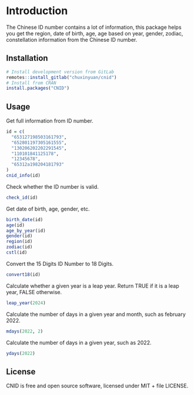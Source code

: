 
# Introduction

The Chinese ID number contains a lot of information, this package helps you get the region, date of birth, age, age based on year, gender, zodiac, constellation information from the Chinese ID number.

## Installation

``` r
# Install development version from GitLab
remotes::install_gitlab("chuxinyuan/cnid")
# Install from CRAN
install.packages("CNID")
```

## Usage

Get full information from ID number.

``` r
id = c(
  "653127198503161793",
  "652801197305161555", 
  "130206202202291545",
  "110101841125178",
  "12345678",
  "65312a198204181793"
)
cnid_info(id)
```

Check whether the ID number is valid.

``` r
check_id(id)
```

Get date of birth, age, gender, etc.

``` r
birth_date(id)
age(id)
age_by_year(id)
gender(id)
region(id)
zodiac(id)
cstl(id)
```

Convert the 15 Digits ID Number to 18 Digits.

``` r
convert18(id)
```

Calculate whether a given year is a leap year. Return TRUE if it is a leap year, 
FALSE otherwise.

``` r
leap_year(2024)
```

Calculate the number of days in a given year and month, such as february 2022.

``` r
mdays(2022, 2)
```

Calculate the number of days in a given year, such as 2022.

``` r
ydays(2022)
```

## License

CNID is free and open source software, licensed under MIT + file LICENSE.
